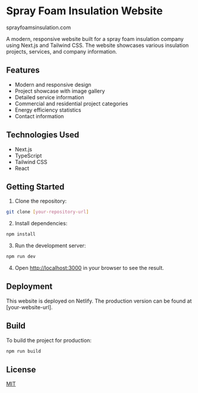 # Spray Foam Insulation Website
  sprayfoamsinsulation.com

A modern, responsive website built for a spray foam insulation company using Next.js and Tailwind CSS. The website showcases various insulation projects, services, and company information.

## Features

- Modern and responsive design
- Project showcase with image gallery
- Detailed service information
- Commercial and residential project categories
- Energy efficiency statistics
- Contact information

## Technologies Used

- Next.js
- TypeScript
- Tailwind CSS
- React

## Getting Started

1. Clone the repository:
```bash
git clone [your-repository-url]
```

2. Install dependencies:
```bash
npm install
```

3. Run the development server:
```bash
npm run dev
```

4. Open [http://localhost:3000](http://localhost:3000) in your browser to see the result.

## Deployment

This website is deployed on Netlify. The production version can be found at [your-website-url].

## Build

To build the project for production:

```bash
npm run build
```

## License

[MIT](https://choosealicense.com/licenses/mit/) 
